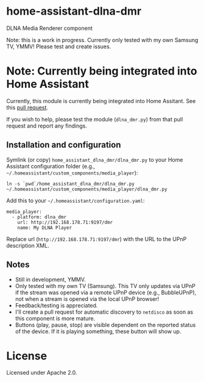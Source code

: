 # home-assistant-dlna-dmr
DLNA Media Renderer component

Note: this is a work in progress. Currently only tested with my own Samsung TV, YMMV! Please test and create issues.

# Note: Currently being integrated into Home Assistant

Currently, this module is currently being integrated into Home Assitant. See this [pull request](https://github.com/home-assistant/home-assistant/pull/14749).

If you wish to help, please test the module (`dlna_dmr.py`) from that pull request and report any findings.

## Installation and configuration
Symlink (or copy) `home_assistant_dlna_dmr/dlna_dmr.py` to your Home Assistant configuration folder (e.g., `~/.homeassistant/custom_components/media_player`):
```
ln -s `pwd`/home_assistant_dlna_dmr/dlna_dmr.py ~/.homeassistant/custom_components/media_player/dlna_dmr.py
```

Add this to your `~/.homeassistant/configuration.yaml`:
```
media_player:
  - platform: dlna_dmr
    url: http://192.168.178.71:9197/dmr
    name: My DLNA Player
```

Replace url (`http://192.168.178.71:9197/dmr`) with the URL to the UPnP description XML.

## Notes
- Still in development, YMMV.
- Only tested with my own TV (Samsung). This TV only updates via UPnP if the stream was opened via a remote UPnP device (e.g., BubbleUPnP), not when a stream is opened via the local UPnP browser!
- Feedback/testing is appreciated.
- I'll create a pull request for automatic discovery to `netdisco` as soon as this component is more mature.
- Buttons (play, pause, stop) are visible dependent on the reported status of the device. If it is playing something, these button will show up.

# License
Licensed under Apache 2.0.
